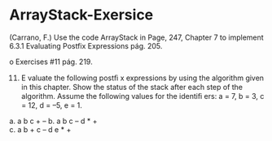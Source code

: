 # ArrayStack-Exersice

(Carrano, F.) Use the code ArrayStack in Page, 247, Chapter 7 to implement 6.3.1
Evaluating Postfix Expressions pág. 205.

o Exercises #11 pág. 219. 

11. E valuate the following postﬁ x expressions by using the algorithm given in this chapter. Show the status of 
the stack after each step of the algorithm. Assume the following values for the identiﬁ ers: 
a = 7, b = 3, c = 12, d = –5, e = 1.

a.    a b c + – 
b.    a b c   – d * +    
c.    a b + c – d e * +   
